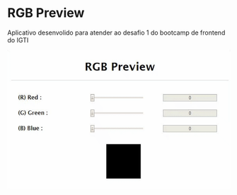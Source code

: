 # RGB Preview

Aplicativo desenvolido para atender ao desafio 1 do bootcamp de frontend do IGTI

![RGB Preview](./img/preview.gif)
